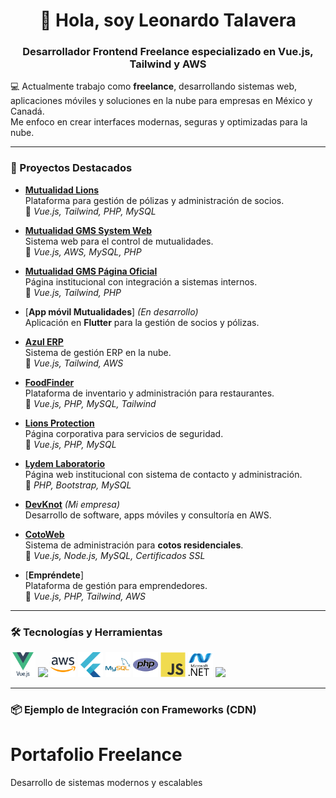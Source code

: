 <h1 align="center">👋 Hola, soy Leonardo Talavera</h1>
<h3 align="center">Desarrollador Frontend Freelance especializado en Vue.js, Tailwind y AWS</h3>

💻 Actualmente trabajo como **freelance**, desarrollando sistemas web, aplicaciones móviles y soluciones en la nube para empresas en México y Canadá.  
Me enfoco en crear interfaces modernas, seguras y optimizadas para la nube.  

---

### 🚀 Proyectos Destacados

- [**Mutualidad Lions**](https://lionsprotection.com.mx/login)  
  Plataforma para gestión de pólizas y administración de socios.  
  🔹 *Vue.js, Tailwind, PHP, MySQL*  

- [**Mutualidad GMS System Web**](https://www.mutualidadgms.com/guadalajara/)  
  Sistema web para el control de mutualidades.  
  🔹 *Vue.js, AWS, MySQL, PHP*  

- [**Mutualidad GMS Página Oficial**](https://www.mutualidadgms.com)  
  Página institucional con integración a sistemas internos.  
  🔹 *Vue.js, Tailwind, PHP*  

- [**App móvil Mutualidades**] *(En desarrollo)*  
  Aplicación en **Flutter** para la gestión de socios y pólizas.  

- [**Azul ERP**](https://amazing-capybara-41930d.netlify.app/)  
  Sistema de gestión ERP en la nube.  
  🔹 *Vue.js, Tailwind, AWS*  

- [**FoodFinder**](http://foodfinder.mx/login)  
  Plataforma de inventario y administración para restaurantes.  
  🔹 *Vue.js, PHP, MySQL, Tailwind*  

- [**Lions Protection**](https://lionsprotection.com.mx/)  
  Página corporativa para servicios de seguridad.  
  🔹 *Vue.js, PHP, MySQL*  

- [**Lydem Laboratorio**](https://lydemlaboratorio.com/)  
  Página web institucional con sistema de contacto y administración.  
  🔹 *PHP, Bootstrap, MySQL*  

- [**DevKnot**](https://devknot.com.mx/) *(Mi empresa)*  
  Desarrollo de software, apps móviles y consultoría en AWS.  

- [**CotoWeb**](https://cotoweb.devknot.com.mx/login)  
  Sistema de administración para **cotos residenciales**.  
  🔹 *Vue.js, Node.js, MySQL, Certificados SSL*  

- [**Empréndete**]  
  Plataforma de gestión para emprendedores.  
  🔹 *Vue.js, PHP, Tailwind, AWS*  

---

### 🛠️ Tecnologías y Herramientas
<p align="left"> 
  <a href="https://vuejs.org/"><img src="https://raw.githubusercontent.com/devicons/devicon/master/icons/vuejs/vuejs-original-wordmark.svg" width="40"/></a>
  <a href="https://tailwindcss.com/"><img src="https://www.vectorlogo.zone/logos/tailwindcss/tailwindcss-icon.svg" width="40"/></a>
  <a href="https://aws.amazon.com"><img src="https://raw.githubusercontent.com/devicons/devicon/master/icons/amazonwebservices/amazonwebservices-original-wordmark.svg" width="40"/></a>
  <a href="https://flutter.dev/"><img src="https://raw.githubusercontent.com/devicons/devicon/master/icons/flutter/flutter-original.svg" width="40"/></a>
  <a href="https://www.mysql.com/"><img src="https://raw.githubusercontent.com/devicons/devicon/master/icons/mysql/mysql-original-wordmark.svg" width="40"/></a>
  <a href="https://www.php.net"><img src="https://raw.githubusercontent.com/devicons/devicon/master/icons/php/php-original.svg" width="40"/></a>
  <a href="https://www.javascript.com/"><img src="https://raw.githubusercontent.com/devicons/devicon/master/icons/javascript/javascript-original.svg" width="40"/></a>
  <a href="https://dotnet.microsoft.com/"><img src="https://raw.githubusercontent.com/devicons/devicon/master/icons/dot-net/dot-net-original-wordmark.svg" width="40"/></a>
  <a href="https://www.microsoft.com/en-us/sql-server"><img src="https://www.svgrepo.com/show/303229/microsoft-sql-server-logo.svg" width="40"/></a>
</p>

---

### 📦 Ejemplo de Integración con Frameworks (CDN)

<!-- Bootstrap 5 -->
<link href="https://cdn.jsdelivr.net/npm/bootstrap@5.3.2/dist/css/bootstrap.min.css" rel="stylesheet">

<!-- Tailwind -->
<script src="https://cdn.tailwindcss.com"></script>

<div class="container text-center mt-5">
  <h1 class="text-4xl font-bold text-blue-600">Portafolio Freelance</h1>
  <p class="lead">Desarrollo de sistemas modernos y escalables</p>
</div>
